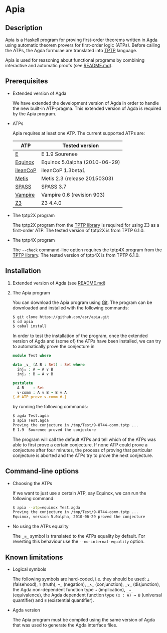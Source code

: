 Apia
====

Description
-----------

Apia is a Haskell program for proving first-order theorems written in
[Agda](http://wiki.portal.chalmers.se/agda/pmwiki.php) using automatic
theorem provers for first-order logic (ATPs). Before calling the ATPs,
the Agda formulae are translated into
[TPTP](http://www.cs.miami.edu/~tptp/) language.

Apia is used for reasoning about functional programs by combining
interactive and automatic proofs (see
[README.md](https://github.com/asr/fotc/blob/master/README.md)).

Prerequisites
--------------

* Extended version of Agda

  We have extended the development version of Agda in order to handle
  the new built-in ATP-pragma. This extended version of Agda is
  required by the Apia program.

* ATPs

  Apia requires at least one ATP. The current supported ATPs are:

  ATP | Tested version
  --- | --------------------
  [E](http://www4.informatik.tu-muenchen.de/~schulz/WORK/eprover.html) | E 1.9 Sourenee
  [Equinox](http://www.cse.chalmers.se/~koen/code/) | Equinox 5.0alpha (2010-06-29)
  [ileanCoP](http://www.leancop.de/ileancop/index.html) | ileanCoP 1.3beta1
  [Metis](http://www.gilith.com/software/metis/) | Metis 2.3 (release 20150303)
  [SPASS](http://www.spass-prover.org/) | SPASS 3.7
  [Vampire](http://www.vprover.org/) | Vampire 0.6 (revision 903)
  [Z3](https://github.com/Z3Prover/z3/wiki) | Z3 4.4.0

* The tptp2X program

  The tptp2X program from the
  [TPTP library](http://www.cs.miami.edu/~tptp/) is required for using
  Z3 as a first-order ATP. The tested version of tptp2X is from
  TPTP 6.1.0.

* The tptp4X program

  The `--check` command-line option requires the tptp4X program from
  the [TPTP library](http://www.cs.miami.edu/~tptp/). The tested
  version of tptp4X is from TPTP 6.1.0.

Installation
------------

1. Extended version of Agda (see
   [README.md](https://github.com/asr/eagda/blob/master/README.md))

2. The Apia program

   You can download the Apia program using
   [Git](http://git-scm.com/). The program can be downloaded and
   installed with the following commands:

   ````bash
   $ git clone https://github.com/asr/apia.git
   $ cd apia
   $ cabal install
   ````

   In order to test the installation of the program, once the extended
   version of Agda and (some of) the ATPs have been installed, we can
   try to automatically prove the conjecture in

    ````agda
    module Test where

    data _∨_ (A B : Set) : Set where
      inj₁ : A → A ∨ B
      inj₂ : B → A ∨ B

    postulate
      A B    : Set
      ∨-comm : A ∨ B → B ∨ A
    {-# ATP prove ∨-comm #-}
    ````

   by running the following commands:

   ````bash
   $ agda Test.agda
   $ apia Test.agda
   Proving the conjecture in /tmp/Test/9-8744-comm.tptp ...
   E 1.9  Sourenee proved the conjecture
   ````

   The program will call the default ATPs and tell which of the ATPs
   was able to first prove a certain conjecture. If none ATP could
   prove a conjecture after four minutes, the process of proving that
   particular conjecture is aborted and the ATPs try to prove the next
   conjecture.

Command-line options
--------------------

* Choosing the ATPs

  If we want to just use a certain ATP, say Equinox, we can run the
  following command:

   ````bash
   $ apia --atp=equinox Test.agda
   Proving the conjecture in /tmp/Test/9-8744-comm.tptp ...
   Equinox, version 5.0alpha, 2010-06-29 proved the conjecture
   ````

* No using the ATPs equality

  The `_≡_` symbol is translated to the ATPs equality by default. For
  reverting this behaviour use the `--no-internal-equality` option.

Known limitations
-----------------

* Logical symbols

  The following symbols are hard-coded, i.e. they should be used: `⊥`
  (falsehood), `⊤` (truth), `¬_` (negation), `_∧_` (conjunction),
  `_∨_` (disjunction), the Agda non-dependent function type `→`
  (implication), `_↔_` (equivalence), the Agda dependent function type
  `(x : A) → B` (universal quantifier) and `∃` (existential
  quantifier).

* Agda version

  The Apia program must be compiled using the same version of Agda
  that was used to generate the Agda interface files.
